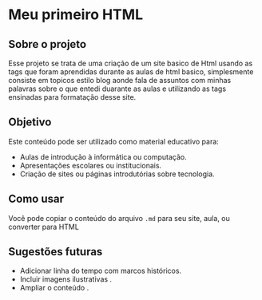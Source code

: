 # Meu primeiro HTML

## Sobre o projeto
Esse projeto se trata de uma criação de um site basico de Html usando as tags que foram aprendidas durante as aulas de html basico, simplesmente consiste em topicos estilo blog aonde fala de assuntos com minhas palavras sobre o que entedi duarante as aulas e utilizando as tags ensinadas para formatação desse site.

## Objetivo

Este conteúdo pode ser utilizado como material educativo para:

- Aulas de introdução à informática ou computação.
- Apresentações escolares ou institucionais.
- Criação de sites ou páginas introdutórias sobre tecnologia.

## Como usar

Você pode copiar o conteúdo do arquivo `.md` para seu site, aula, ou converter para HTML

## Sugestões futuras

- Adicionar linha do tempo com marcos históricos.
- Incluir imagens ilustrativas .
- Ampliar o conteúdo .


